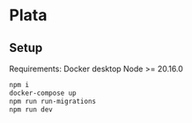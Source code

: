 # Plata

## Setup

Requirements:
Docker desktop
Node >= 20.16.0

```bash
npm i
docker-compose up
npm run run-migrations
npm run dev
```
